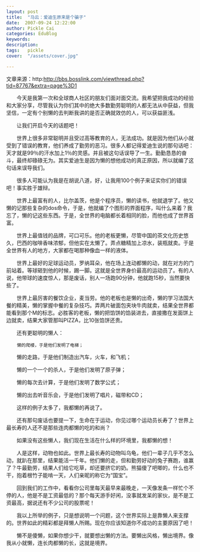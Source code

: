 ```yaml
---
layout: post  
title:  "马云：爱迪生原来是个骗子"
date:  2007-09-24 12:22:00
author: Pickle Cai  
categories: EduBlog  
keywords: 
description:   
tags:	pickle   
cover:  "/assets/cover.jpg"  

---
```


文章来源：http:http://bbs.bosslink.com/viewthread.php?tid=87767&extra=page%3D1



　　今天是我第一次和全球商人社区的朋友们面对面交流。我希望把我成功的经验和大家分享，尽管我认为你们其中的绝大多数勤劳聪明的人都无法从中获益，但我坚信，一定有个别懒的去判断我讲的是否正确就效仿的人，可以获益匪浅。



　　让我们开启今天的话题吧！



　　世界上很多非常聪明并且受过高等教育的人，无法成功。就是因为他们从小就受到了错误的教育，他们养成了勤劳的恶习。很多人都记得爱迪生说的那句话吧：天才就是99％的汗水加上1％的灵感。并且被这句话误导了一生。勤勤恳恳的奋斗，最终却碌碌无为。其实爱迪生是因为懒的想他成功的真正原因，所以就编了这句话来误导我们。



　　很多人可能认为我是在胡说八道，好，让我用100个例子来证实你们的错误吧！事实胜于雄辩。



　　世界上最富有的人，比尔盖茨，他是个程序员，懒的读书，他就退学了。他又懒的记那些复杂的dos命令，于是，他就编了个图形的界面程序，叫什么来着？我忘了，懒的记这些东西。于是，全世界的电脑都长着相同的脸，而他也成了世界首富。



　　世界上最值钱的品牌，可口可乐。他的老板更懒，尽管中国的茶文化历史悠久，巴西的咖啡香味浓郁，但他实在太懒了。弄点糖精加上凉水，装瓶就卖。于是全世界有人的地方，大家都在喝那种像血一样的液体。



　　世界上最好的足球运动员，罗纳耳朵，他在场上连动都懒的动，就在对方的门前站着。等球砸到他的时候，踢一脚。这就是全世界身价最高的运动员了。有的人说，他带球的速度惊人，那是废话，别人一场跑90分钟，他就跑15秒，当然要快些了。



　　世界上最厉害的餐饮企业，麦当劳。他的老板也是懒的出奇，懒的学习法国大餐的精美，懒的掌握中餐的复杂技巧。弄两片破面包夹块牛肉就卖，结果全世界都能看到那个M的标志。必胜客的老板，懒的把馅饼的馅装进去，直接撒在发面饼上边就卖，结果大家管那叫PIZZA，比10张馅饼还贵。



　　还有更聪明的懒人：



        懒的爬楼，于是他们发明了电梯；



　　懒的走路，于是他们制造出汽车，火车，和飞机；



　　懒的一个一个的杀人，于是他们发明了原子弹；



　　懒的每次去计算，于是他们发明了数学公式；



　　懒的出去听音乐会，于是他们发明了唱片，磁带和CD；



　　这样的例子太多了，我都懒的再说了。



　　还有那句废话也要提一下，生命在于运动，你见过哪个运动员长寿了？世界上最长寿的人还不是那些连肉都懒的吃的和尚？



　　如果没有这些懒人，我们现在生活在什么样的环境里，我都懒的想！



　　人是这样，动物也如此。世界上最长寿的动物叫乌龟，他们一辈子几乎不怎么动，就趴在那里，结果能活一千年。他们懒的走，但和勤劳好动的兔子赛跑，谁赢了？牛最勤劳，结果人们给它吃草，却还要挤它的奶。熊猫傻了吧唧的，什么也不干，抱着根竹子能啃一天，人们亲昵的称它为“国宝”。



　　回到我们的工作中，看看你公司里每天最早来最晚走，一天像发条一样忙个不停的人，他是不是工资最低的？那个每天游手好闲，没事就发呆的家伙，是不是工资最高，据说还有不少公司的股票呢！



　　我以上所举的例子，只是想说明一个问题，这个世界实际上是靠懒人来支撑的。世界如此的精彩都是拜懒人所赐。现在你应该知道你不成功的主要原因了吧！



　　懒不是傻懒，如果你想少干，就要想出懒的方法。要懒出风格，懒出境界。像我从小就懒，连长肉都懒的长，这就是境界。







		    
